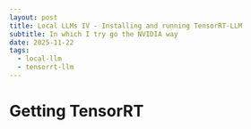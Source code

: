 ```yaml
---
layout: post
title: Local LLMs IV - Installing and running TensorRT-LLM
subtitle: In which I try go the NVIDIA way
date: 2025-11-22
tags:
  - local-llm
  - tensorrt-llm
---
```


# Getting TensorRT
